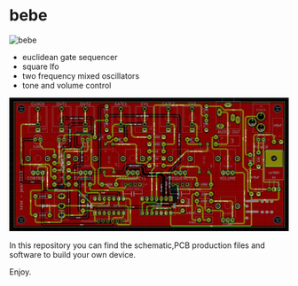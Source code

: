 # bebe

![bebe](Images/bebe.png)
- euclidean gate sequencer
- square lfo
- two frequency mixed oscillators
- tone and volume control

![bebe_pcb](Images/bebe_pcb.png)

In this repository you can find the schematic,PCB production files and software to build your own device.

Enjoy.
